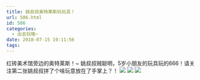 ```yaml
---
title: 姚叔叔奥特莱斯玩玩具！
url: 506.html
id: 506
categories:
  - 出去玩咯~
date: 2018-07-15 19:11:56
tags:
---
```


红砖美术馆旁边的奥特莱斯！~ 姚叔叔贼聪明，5岁小朋友的玩具玩的666！请关注第二张姚叔叔拼了个啥玩意放在了手掌上？！ [![](http://www.binkatherine.com/images/2018/08/IMG_3012-e1535361153386-225x300.jpg)](http://www.binkatherine.com/images/2018/08/IMG_3012.jpg) [![](http://www.binkatherine.com/images/2018/08/IMG_3016-e1535361173934-225x300.jpg)](http://www.binkatherine.com/images/2018/08/IMG_3016.jpg) [![](http://www.binkatherine.com/images/2018/08/IMG_3161-e1535361191291-225x300.jpg)](http://www.binkatherine.com/images/2018/08/IMG_3161.jpg)